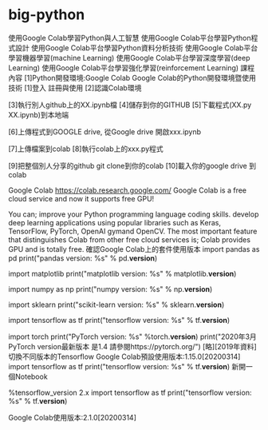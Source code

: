 # big-python
使用Google Colab學習Python與人工智慧
使用Google Colab平台學習Python程式設計
使用Google Colab平台學習Python資料分析技術
使用Google Colab平台學習機器學習(machine Learning)
使用Google Colab平台學習深度學習(deep Learning)
使用Google Colab平台學習強化學習(reinforcement Learning)
課程內容
[1]Python開發環境:Google Colab
Google Colab的Python開發環境暨使用技術
[1]登入 註冊與使用
[2]認識Colab環境

[3]執行別人github上的XX.ipynb檔
[4]儲存到你的GITHUB
[5]下載程式(XX.py   XX.ipynb)到本地端

[6]上傳程式到GOOGLE drive, 從Google drive 開啟xxx.ipynb

[7]上傳檔案到colab
[8]執行colab上的xxx.py程式

[9]把整個別人分享的github  git clone到你的colab
[10]載入你的google drive 到colab

Google Colab
https://colab.research.google.com/
Google Colab is a free cloud service and now it supports free GPU!

You can;
improve your Python programming language coding skills.
develop deep learning applications using popular libraries such as Keras,
TensorFlow, PyTorch, OpenAI gymand OpenCV.
The most important feature that distinguishes Colab from other free cloud services is;
Colab provides GPU and is totally free.
確認Google Colab上的套件使用版本
import pandas as pd
print("pandas version: %s" % pd.__version__)

import matplotlib
print("matplotlib version: %s" % matplotlib.__version__)

import numpy as np
print("numpy version: %s" % np.__version__)

import sklearn
print("scikit-learn version: %s" % sklearn.__version__)

import tensorflow as tf
print("tensorflow version: %s" % tf.__version__)

import torch
print("PyTorch version: %s" %torch.__version__)
print("2020年3月PyTorch version最新版本 是1.4 請參閱https://pytorch.org/")
[略][2019年資料]切換不同版本的Tensorflow
Google Colab預設使用版本:1.15.0[20200314]
import tensorflow as tf
print("tensorflow version: %s" % tf.__version__)
新開一個Notebook

%tensorflow_version 2.x
import tensorflow as tf
print("tensorflow version: %s" % tf.__version__)

Google Colab使用版本:2.1.0[20200314]
